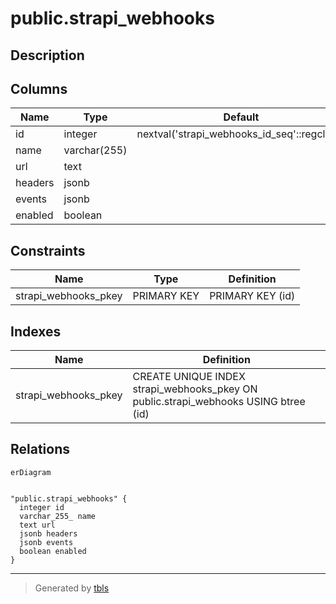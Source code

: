 # public.strapi_webhooks

## Description

## Columns

| Name    | Type         | Default                                     | Nullable | Children | Parents | Comment |
| ------- | ------------ | ------------------------------------------- | -------- | -------- | ------- | ------- |
| id      | integer      | nextval('strapi_webhooks_id_seq'::regclass) | false    |          |         |         |
| name    | varchar(255) |                                             | true     |          |         |         |
| url     | text         |                                             | true     |          |         |         |
| headers | jsonb        |                                             | true     |          |         |         |
| events  | jsonb        |                                             | true     |          |         |         |
| enabled | boolean      |                                             | true     |          |         |         |

## Constraints

| Name                 | Type        | Definition       |
| -------------------- | ----------- | ---------------- |
| strapi_webhooks_pkey | PRIMARY KEY | PRIMARY KEY (id) |

## Indexes

| Name                 | Definition                                                                          |
| -------------------- | ----------------------------------------------------------------------------------- |
| strapi_webhooks_pkey | CREATE UNIQUE INDEX strapi_webhooks_pkey ON public.strapi_webhooks USING btree (id) |

## Relations

```mermaid
erDiagram


"public.strapi_webhooks" {
  integer id
  varchar_255_ name
  text url
  jsonb headers
  jsonb events
  boolean enabled
}
```

---

> Generated by [tbls](https://github.com/k1LoW/tbls)
